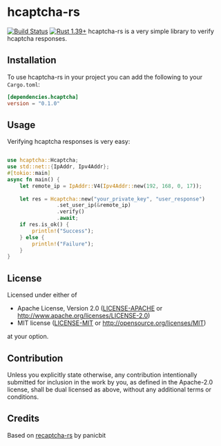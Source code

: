 # hcaptcha-rs 
[![Build Status](https://travis-ci.org/jerusdp/recaptcha-rs.svg?branch=main)](https://travis-ci.org/jerusdp/hcaptcha-rs) 
[![Rust 1.39+](https://img.shields.io/badge/rust-1.39+-orange.svg)](https://www.rust-lang.org)
hcaptcha-rs is a very simple library to verify hcaptcha responses.

## Installation
To use hcaptcha-rs in your project you can add the following to your `Cargo.toml`:
```toml
[dependencies.hcaptcha]
version = "0.1.0"
```

## Usage
Verifying hcaptcha responses is very easy:
```rust

use hcaptcha::Hcaptcha;
use std::net::{IpAddr, Ipv4Addr};
#[tokio::main]
async fn main() {
    let remote_ip = IpAddr::V4(Ipv4Addr::new(192, 168, 0, 17));
    
    let res = Hcaptcha::new("your_private_key", "user_response")
                .set_user_ip(&remote_ip)
                .verify()
                .await;
    if res.is_ok() {
        println!("Success");
    } else {
        println!("Failure");
    }
}

```

## License

Licensed under either of

 * Apache License, Version 2.0
   ([LICENSE-APACHE](LICENSE-APACHE) or http://www.apache.org/licenses/LICENSE-2.0)
 * MIT license
   ([LICENSE-MIT](LICENSE-MIT) or http://opensource.org/licenses/MIT)

at your option.

## Contribution

Unless you explicitly state otherwise, any contribution intentionally submitted
for inclusion in the work by you, as defined in the Apache-2.0 license, shall be
dual licensed as above, without any additional terms or conditions.

## Credits
Based on [recaptcha-rs](https://github.com/panicbit/recaptcha-rs) by panicbit